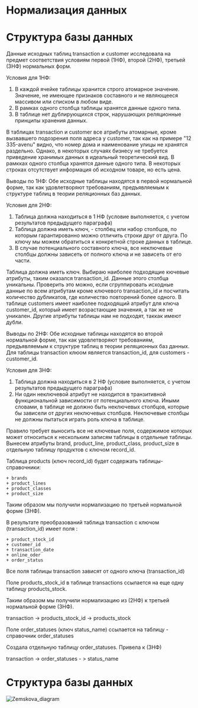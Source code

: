  # Нормализация данных 
 # Структура базы данных

Данные исходных таблиц transaction и customer исследовала на предмет соответствия условиям первой (1НФ), второй (2НФ), третьей (3НФ) нормальных форм.

Условия для 1НФ:

1. В каждой ячейке таблицы хранится строго атомарное значение. Значение, не имеющее признаков составного и не являющееся массивом или списком в любом виде.
2. В рамках одного столбца таблицы хранятся данные одного типа.
3. В таблице нет дублирующихся строк, нарушающих реляционные принципы хранения данных.
   
В таблицах transaction и customer все атрибуты  атомарные, кроме вызвавшего подозрения поля адреса у customer, так как на примере "12 335-avenu" видно, что номер дома и наименование улицы не хранятся раздельно. Однако, в некоторых случаях бизнесу не требуется приведение хранимых данных в идеальный теоретический вид.
В рамкках одного столбца хранятся данные одного типа. В некоторых строках отсутствует информация об исходном товаре, но есть цена. 

Выводы по 1НФ: Обе исходные таблицы находятся в первой нормальной форме, так как удовлетворяют требованиям, предъявляемым к структуре таблиц в теории реляционных баз данных.

Условия для 2НФ:

1. Таблица должна находиться в 1 НФ (условие выполняется, с учетом результатов предыдущего параграфа)
2. Таблица должна иметь ключ, - столбец или набор столбцов, по которым гарантированно можно отличить строки друг от друга. По ключу мы можем обратиться к конкретной строке данных в таблице.
3. В случае потенциального составного ключа, все неключевые столбцы должны зависеть от полного ключа и не зависеть от его части.

Таблица должна иметь ключ. Выбираю наиболее подходящие кючевые атрибуты, таким оказался transaction_id. Данные этого столбца уникальны. Проверить это можно, если сгруппировать исходные данные по всем атрибутам кроме ключевого transaction_id и посчитать количество дубликатов, где количество повторений более одного.
В таблице customers имеет наиболее подходящий атрибут для ключа customer_id, который имеет возрастающие значения, а так же не уникален. Другие атрибуты таблицы нам не подходят, таккак имеют дубли.

Выводы по 2НФ: Обе исходные таблицы находятся во второй нормальной форме, так как удовлетворяют требованиям, предъявляемым к структуре таблиц в теории реляционных баз данных. Для таблицы transaction клюом является transaction_id, для customers - customer_id.

Условия для 3НФ:

1. Таблица должна находиться в 2 НФ (условие выполняется, с учетом результатов предыдущего параграфа)
2. Ни один неключевой атрибут не находится в транзитивной функциональной зависимости от потенциального ключа. Иными словами, в таблице не должно быть неключевых столбцов, которые бы зависели от других неключевых столбцов. Неключевые столбцы не должны пытаться играть роль ключа в таблице.

Правило требует выносить все не ключевые поля, содержимое которых может относиться к нескольким записям таблицы в отдельные таблицы. Вынесем атрибуты brand, product_line, product_class, product_size в отдельную таблицу продуктов с ключом record_id.

Таблица products (ключ record_id) будет содержать таблицы-справочники:
	  
	+ brands
	+ product_lines
	+ product_classes
	+ product_size
	   
Таким образом мы получили нормализацию по третьей нормальной форме (3НФ).

В результате преобразований таблица transaction с ключом (transaction_id) имеет поля :

	+ product_stock_id
	+ customer_id
	+ transaction_date
	+ online_oder
	+ order_status

Все поля таблицы transaction зависят от одного ключа (transaction_id)

Поле products_stock_id в таблице transactions ссылается на еще одну таблицу products_stock.
	
Таким образом мы получили нормализацию из (2НФ) к третьей нормальной форме (3НФ).

transaction -> products_stock_id -> products_stock 
	
Поле order_statuses (ключ status_name) ссылается на таблицу - справочник order_statuses 
	
Создала отдельную таблицу order_statuses. Привела к (3НФ)
    
transaction -> order_statuses - > status_name	


	

# Структура базы данных 
![Zemskova_diagram](https://github.com/Zemsko/Zemskova_M_V/assets/147048091/42ab7914-10ea-4747-ae24-789bbbc539fd)

